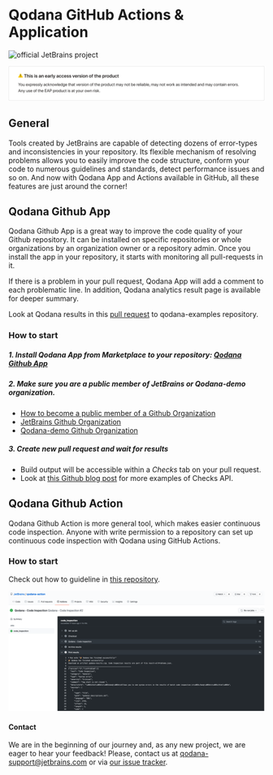 # Qodana GitHub Actions & Application

![official JetBrains project](https://jb.gg/badges/official-flat-square.svg)

![EAP](../resources/alert_QD1.png)

## General

Tools created by JetBrains are capable of detecting dozens of error-types and inconsistencies in your repository. 
Its flexible mechanism of resolving problems allows you to easily improve the code structure, conform your code to numerous guidelines and standards, detect performance issues and so on. 
And now with Qodana  App and Actions available in GitHub, all these features are just around the corner!

## Qodana Github App

Qodana Github App is a great way to improve the code quality of your Github repository. It can be installed on specific repositories or whole organizations by an organization owner or a repository admin.
Once you install the app in your repository, it starts with monitoring all pull-requests in it.

If there is a problem in your pull request, Qodana App will add a comment to each problematic line.
In addition, Qodana analytics result page is available for deeper summary.

Look at Qodana results in this [pull request](https://github.com/JetBrains/qodana-examples/pull/1/checks?check_run_id=1523719524) to qodana-examples repository.

### How to start

##### 1. Install Qodana App from Marketplace to your repository: [Qodana Github App](https://github.com/marketplace/qodana)

##### 2. Make sure you are a public member of JetBrains or Qodana-demo organization.

* [How to become a public member of a Github Organization](https://docs.github.com/en/free-pro-team@latest/github/setting-up-and-managing-your-github-user-account/publicizing-or-hiding-organization-membership)
* [JetBrains Github Organization](https://github.com/JetBrains)
* [Qodana-demo Github Organization](https://github.com/Qodana-demo)

##### 3. Create new pull request and wait for results 

* Build output will be accessible within a *Checks* tab on your pull request. 
* Look at [this Github blog post](https://github.blog/2018-05-07-introducing-checks-api/) for more examples of Checks API.

## Qodana Github Action

Qodana Github Action is more general tool, which makes easier continuous code inspection.
Anyone with write permission to a repository can set up continuous code inspection with Qodana using GitHub Actions. 

### How to start

Check out how to guideline in [this repository](https://github.com/JetBrains/qodana-action).

![Qodana Github Action](../resources/qodana-github-action-result.png)


#### Contact
 We are in the beginning of our journey and, as any new project, we are eager to hear your feedback!
Please, contact us at [qodana-support@jetbrains.com](mailto:qodana-support@jetbrains.com) or via [our issue tracker](https://youtrack.jetbrains.com/newIssue?project=QD).